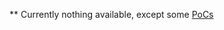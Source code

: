 ** Currently nothing available, except some [PoCs](https://cybor97.github.io/Card2020/poc/ps/index.html)
